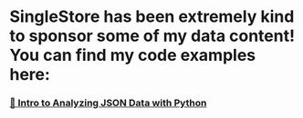 # SingleStore has been extremely kind to sponsor some of my data content! You can find my code examples here:
### [🐍 Intro to Analyzing JSON Data with Python](https://github.com/onthemarkdata/singlestore_content/blob/main/json_analytics.ipynb)
